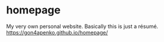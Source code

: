 # homepage
My very own personal website. Basically this is just a résumé.
https://gon4apenko.github.io/homepage/
